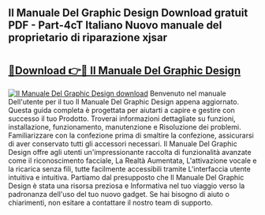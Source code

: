 ## Il Manuale Del Graphic Design Download gratuit PDF - Part-4cT Italiano Nuovo manuale del proprietario di riparazione xjsar

# <h2><a href="http://df93np.blite.top/?on=Il+Manuale+Del+Graphic+Design">🔗Download 👉🔴 Il Manuale Del Graphic Design</a></h2>

[![Il Manuale Del Graphic Design download](https://i.imgur.com/lujVjoI.png)](http://df93np.blite.top/?on=Il+Manuale+Del+Graphic+Design)
Benvenuto nel manuale Dell'utente per il tuo Il Manuale Del Graphic Design appena aggiornato. Questa guida completa è progettata per aiutarti a capire e gestire con successo il tuo Prodotto. Troverai informazioni dettagliate su funzioni, installazione, funzionamento, manutenzione e Risoluzione dei problemi. Familiarizzare con la confezione prima di smaltire la confezione, assicurarsi di aver conservato tutti gli accessori necessari. Il Manuale Del Graphic Design offre agli utenti un'impressionante raccolta di funzionalità avanzate come il riconoscimento facciale, La Realtà Aumentata, L'attivazione vocale e la ricarica senza fili, tutte facilmente accessibili tramite L'interfaccia utente intuitiva e intuitiva. Partiamo dal presupposto che Il Manuale Del Graphic Design è stata una risorsa preziosa e Informativa nel tuo viaggio verso la padronanza dell'uso del tuo nuovo gadget. Se hai bisogno di aiuto o chiarimenti, non esitare a contattare il nostro team di supporto.
